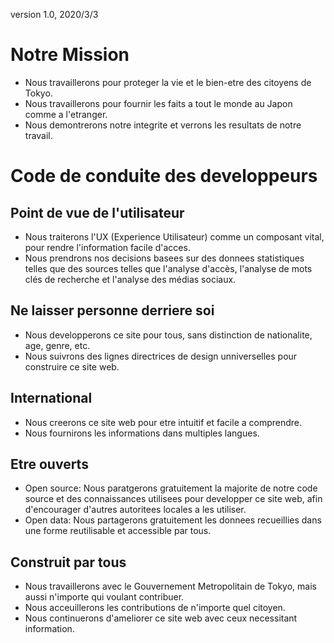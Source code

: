 version 1.0, 2020/3/3
# Notre Mission

* Nous travaillerons pour proteger la vie et le bien-etre des citoyens de Tokyo.
* Nous travaillerons pour fournir les faits a tout le monde au Japon comme a l'etranger.
* Nous demontrerons notre integrite et verrons les resultats de notre travail.

# Code de conduite des developpeurs

## Point de vue de l'utilisateur

* Nous traiterons l'UX (Experience Utilisateur) comme un composant vital, pour rendre l'information facile d'acces.
* Nous prendrons nos decisions basees sur des donnees statistiques telles que des sources telles que l'analyse d'accès, l'analyse de mots clés de recherche et l'analyse des médias sociaux.

## Ne laisser personne derriere soi

* Nous developperons ce site pour tous, sans distinction de nationalite, age, genre, etc.
* Nous suivrons des lignes directrices de design unniverselles pour construire ce site web.

## International

* Nous creerons ce site web pour etre intuitif et facile a comprendre.
* Nous fournirons les informations dans multiples langues.

## Etre ouverts

* Open source: Nous paratgerons gratuitement la majorite de notre code source et des connaissances utilisees pour developper ce site web, afin d'encourager d'autres autoritees locales a les utiliser.
* Open data: Nous partagerons gratuitement les donnees recueillies dans une forme reutilisable et accessible par tous.

## Construit par tous

* Nous travaillerons avec le Gouvernement Metropolitain de Tokyo, mais aussi n'importe qui voulant contribuer.
* Nous acceuillerons les contributions de n'importe quel citoyen.
* Nous continuerons d'ameliorer ce site web avec ceux necessitant information.
